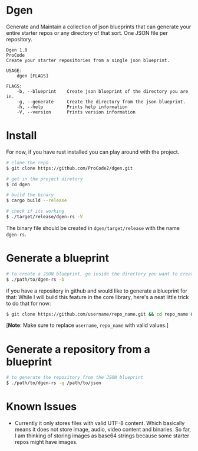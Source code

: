 # Dgen

Generate and Maintain a collection of json blueprints that can generate your entire starter repos or any directory of that sort. One JSON file per repository.

```
Dgen 1.0
ProCode
Create your starter repositories from a single json blueprint.

USAGE:
    dgen [FLAGS]

FLAGS:
    -b, --blueprint    Create json blueprint of the directory you are in.
    -g, --generate     Create the directory from the json blueprint.
    -h, --help         Prints help information
    -V, --version      Prints version information
```

# Install

For now, if you have rust installed you can play around with the project.

```bash
# clone the repo
$ git clone https://github.com/ProCode2/dgen.git

# get in the project diretory
$ cd dgen

# build the binary
$ cargo build --release

# check if its working
$ ./target/release/dgen-rs -V
```

The binary file should be created in `dgen/target/release` with the name `dgen-rs`.

# Generate a blueprint

```bash
# to create a JSON blueprint, go inside the directory you want to create a blueprint of and run
$ ./path/to/dgen-rs -b
```

if you have a repository in github and would like to generate a blueprint for that: While I will build this feature in the core library, here's a neat little trick to do that for now:

```bash
$ git clone https://github.com/username/repo_name.git && cd repo_name && ~/path/to/dgen-rs -b && cd ../ && mv ./repo_name/repo_name.json . && rm -rf repo_name
```

[**Note**: Make sure to replace `username`, `repo_name` with valid values.]

# Generate a repository from a blueprint

```bash
# to generate the repository from the JSON blueprint
$ ./path/to/dgen-rs -g /path/to/json
```

# Known Issues

- Currently it only stores files with valid UTF-8 content. Which basically means it does not store image, audio, video content and binaries. So far, I am thinking of storing images as base64 strings because some starter repos might have images.

